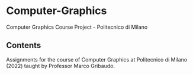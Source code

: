 # Computer-Graphics
Computer Graphics Course Project - Politecnico di Milano

## Contents
Assignments for the course of Computer Graphics at Politecnico di Milano (2022) taught by Professor Marco Gribaudo.
